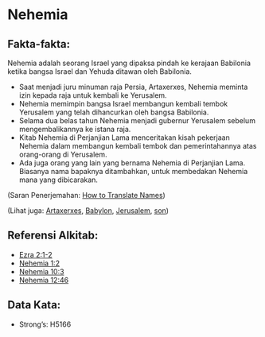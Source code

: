 # Nehemia

## Fakta-fakta:

Nehemia adalah seorang Israel yang dipaksa pindah ke kerajaan Babilonia ketika bangsa Israel dan Yehuda ditawan oleh Babilonia.

* Saat menjadi juru minuman raja Persia, Artaxerxes, Nehemia meminta izin kepada raja untuk kembali ke Yerusalem.
* Nehemia memimpin bangsa Israel membangun kembali tembok Yerusalem yang telah dihancurkan oleh bangsa Babilonia.
* Selama dua belas tahun Nehemia menjadi gubernur Yerusalem sebelum mengembalikannya ke istana raja.
* Kitab Nehemia di Perjanjian Lama menceritakan kisah pekerjaan Nehemia dalam membangun kembali tembok dan pemerintahannya atas orang-orang di Yerusalem.
* Ada juga orang yang lain yang bernama Nehemia di Perjanjian Lama. Biasanya nama bapaknya ditambahkan, untuk membedakan Nehemia mana yang dibicarakan.

(Saran Penerjemahan: [How to Translate Names](rc://en/ta/man/translate/translate-names))

(Lihat juga: [Artaxerxes](../names/artaxerxes.md), [Babylon](../names/babylon.md), [Jerusalem](../names/jerusalem.md), [son](../kt/son.md))

## Referensi Alkitab:

* [Ezra 2:1-2](rc://en/tn/help/ezr/02/01)
* [Nehemia 1:2](rc://en/tn/help/neh/01/02)
* [Nehemia 10:3](rc://en/tn/help/neh/10/03)
* [Nehemia 12:46](rc://en/tn/help/neh/12/46)

## Data Kata:

* Strong’s: H5166
